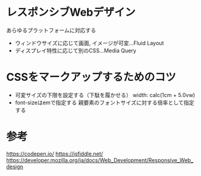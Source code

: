 # レスポンシブWebデザイン

あらゆるプラットフォームに対応する
* ウィンドウサイズに応じて画面, イメージが可変...Fluid Layout
* ディスプレイ特性に応じて別のCSS...Media Query


# CSSをマークアップするためのコツ
* 可変サイズの下限を設定する（下駄を履かせる）
width: calc(1cm + 5.0vw)
* font-sizeはemで指定する
親要素のフォントサイズに対する倍率として指定する


# 参考
https://codepen.io/
https://jsfiddle.net/
https://developer.mozilla.org/ja/docs/Web_Development/Responsive_Web_design
